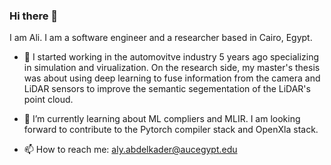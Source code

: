 ### Hi there 👋
I am Ali. I am a software engineer and a researcher based in Cairo, Egypt.

<!--
**aliabdelkader/aliabdelkader** is a ✨ _special_ ✨ repository because its `README.md` (this file) appears on your GitHub profile.

Here are some ideas to get you started:

- 🔭 I’m currently working on ...
- 🌱 I’m currently learning ...
- 👯 I’m looking to collaborate on ...
- 🤔 I’m looking for help with ...
- 💬 Ask me about ...
- 📫 How to reach me: ...
- 😄 Pronouns: ...
- ⚡ Fun fact: ...
-->

- 🔭 I started working in the automovitve industry 5 years ago specializing in simulation and virualization. On the research side, my master's thesis was about using deep learning to fuse information from the camera and LiDAR sensors to improve the semantic segementation of the LiDAR's point cloud.
  
- 🌱 I’m currently learning about ML compliers and MLIR. I am looking forward to contribute to the Pytorch compiler stack and OpenXla stack.

- 📫 How to reach me: aly.abdelkader@aucegypt.edu
   
